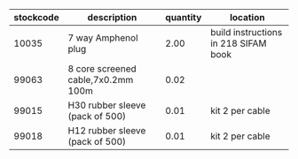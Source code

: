 |stockcode|description|quantity|location|
|---------|-----------|--------|--------|
|10035|7 way Amphenol plug|2.00|build instructions in 218 SIFAM book|
|99063|8 core screened cable,7x0.2mm 100m|0.02||
|99015|H30 rubber sleeve (pack of 500)|0.01|kit 2 per cable|
|99018|H12 rubber sleeve (pack of 500)|0.01|kit 2 per cable|
